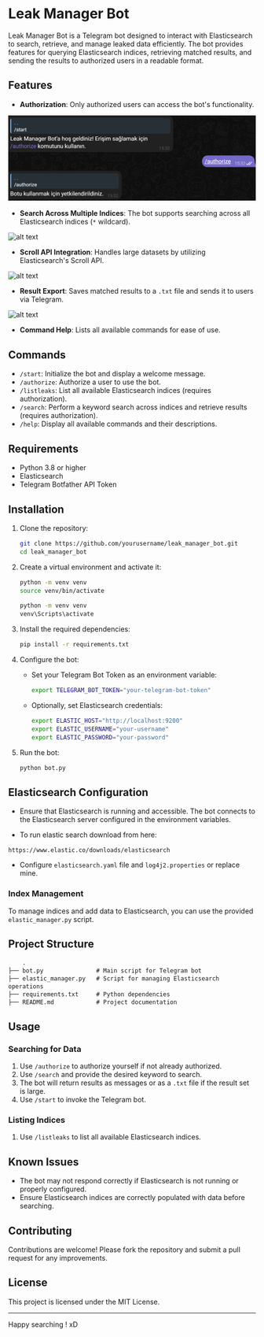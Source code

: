 # Leak Manager Bot

Leak Manager Bot is a Telegram bot designed to interact with Elasticsearch to search, retrieve, and manage leaked data efficiently. The bot provides features for querying Elasticsearch indices, retrieving matched results, and sending the results to authorized users in a readable format.

## Features

- **Authorization**: Only authorized users can access the bot's functionality.

![Authorize](./assets/authorize.png)

- **Search Across Multiple Indices**: The bot supports searching across all Elasticsearch indices (`*` wildcard).

![alt text](./assets/authorize/listleaks.png)

- **Scroll API Integration**: Handles large datasets by utilizing Elasticsearch's Scroll API.

![alt text](./assets/authorize/general.png)

- **Result Export**: Saves matched results to a `.txt` file and sends it to users via Telegram.

![alt text](./assets/authorize/search.png)

- **Command Help**: Lists all available commands for ease of use.

## Commands

- `/start`: Initialize the bot and display a welcome message.
- `/authorize`: Authorize a user to use the bot.
- `/listleaks`: List all available Elasticsearch indices (requires authorization).
- `/search`: Perform a keyword search across indices and retrieve results (requires authorization).
- `/help`: Display all available commands and their descriptions.

## Requirements

- Python 3.8 or higher
- Elasticsearch
- Telegram Botfather API Token

## Installation

1. Clone the repository:
   ```bash
   git clone https://github.com/yourusername/leak_manager_bot.git
   cd leak_manager_bot
   ```

2. Create a virtual environment and activate it:
   ```bash
   python -m venv venv
   source venv/bin/activate
   ```

   ```bash
   python -m venv venv
   venv\Scripts\activate
   ```

3. Install the required dependencies:
   ```bash
   pip install -r requirements.txt
   ```

4. Configure the bot:

   - Set your Telegram Bot Token as an environment variable:
     ```bash
     export TELEGRAM_BOT_TOKEN="your-telegram-bot-token"
     ```
   - Optionally, set Elasticsearch credentials:
     ```bash
     export ELASTIC_HOST="http://localhost:9200"
     export ELASTIC_USERNAME="your-username"
     export ELASTIC_PASSWORD="your-password"
     ```

5. Run the bot:

   ```bash
   python bot.py
   ```

## Elasticsearch Configuration

- Ensure that Elasticsearch is running and accessible. The bot connects to the Elasticsearch server configured in the environment variables.

- To run elastic search download from here: 

```
https://www.elastic.co/downloads/elasticsearch
```

- Configure `elasticsearch.yaml` file and `log4j2.properties` or replace mine.

### Index Management

To manage indices and add data to Elasticsearch, you can use the provided `elastic_manager.py` script.

## Project Structure

```
    .
├── bot.py               # Main script for Telegram bot
├── elastic_manager.py   # Script for managing Elasticsearch operations
├── requirements.txt     # Python dependencies
├── README.md            # Project documentation

```

## Usage

### Searching for Data
1. Use `/authorize` to authorize yourself if not already authorized.
2. Use `/search` and provide the desired keyword to search.
3. The bot will return results as messages or as a `.txt` file if the result set is large.
4. Use `/start` to invoke the Telegram bot.

### Listing Indices
1. Use `/listleaks` to list all available Elasticsearch indices.

## Known Issues

- The bot may not respond correctly if Elasticsearch is not running or properly configured.
- Ensure Elasticsearch indices are correctly populated with data before searching.

## Contributing

Contributions are welcome! Please fork the repository and submit a pull request for any improvements.

## License

This project is licensed under the MIT License.

---

Happy searching ! xD